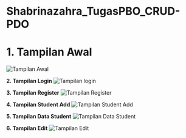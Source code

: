# Shabrinazahra_TugasPBO_CRUD-PDO
<h1>1. Tampilan Awal</h1>

![Tampilan Awal](https://github.com/shbri08/Shabrinazahra_TugasPBO_CRUD-PDO/assets/117991094/225b9bbe-41e7-467e-abd2-2a9d4a98e570)

**2. Tampilan Login**
![Tampilan login](https://github.com/shbri08/Shabrinazahra_TugasPBO_CRUD-PDO/assets/117991094/bd8363dd-4d7b-4d66-8764-7acb06d3e95f)

**3. Tampilan Register**
![Tampilan Register](https://github.com/shbri08/Shabrinazahra_TugasPBO_CRUD-PDO/assets/117991094/8c9ee0f6-697b-4932-a9db-97ae4e02223e)

**4. Tampilan Student Add**
![Tampilan Student Add](https://github.com/shbri08/Shabrinazahra_TugasPBO_CRUD-PDO/assets/117991094/dd1ddb11-9e04-4896-ba48-7aa7c655643a)

**5. Tampilan Data Student**
![Tampilan Data Student](https://github.com/shbri08/Shabrinazahra_TugasPBO_CRUD-PDO/assets/117991094/5d919692-c478-47d4-a03b-a7298720b9d8)

**6. Tampilan Edit**
![Tampilan Edit](https://github.com/shbri08/Shabrinazahra_TugasPBO_CRUD-PDO/assets/117991094/1569d497-e94b-40ad-b769-c277ab9be17e)
